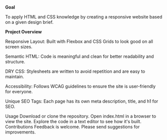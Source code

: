 **Goal**

To apply HTML and CSS knowledge by creating a responsive website based on a given design brief.

**Project Overview**

Responsive Layout: Built with Flexbox and CSS Grids to look good on all screen sizes.

Semantic HTML: Code is meaningful and clean for better readability and structure.

DRY CSS: Stylesheets are written to avoid repetition and are easy to maintain.

Accessibility: Follows WCAG guidelines to ensure the site is user-friendly for everyone.

Unique SEO Tags: Each page has its own meta description, title, and h1 for SEO.

Usage
Download or clone the repository.
Open index.html in a browser to view the site.
Explore the code in a text editor to see how it's built.
Contributions
Feedback is welcome. Please send suggestions for improvements.

